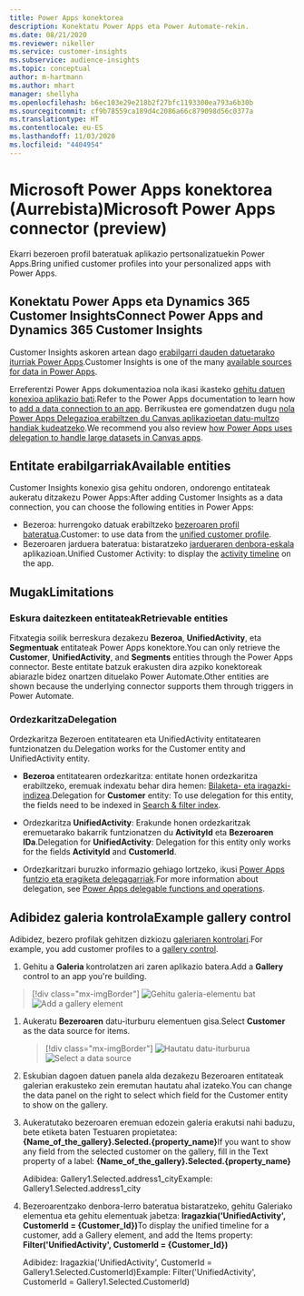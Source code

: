 ```yaml
---
title: Power Apps konektorea
description: Konektatu Power Apps eta Power Automate-rekin.
ms.date: 08/21/2020
ms.reviewer: nikeller
ms.service: customer-insights
ms.subservice: audience-insights
ms.topic: conceptual
author: m-hartmann
ms.author: mhart
manager: shellyha
ms.openlocfilehash: b6ec103e29e218b2f27bfc1193300ea793a6b30b
ms.sourcegitcommit: cf9b78559ca189d4c2086a66c879098d56c0377a
ms.translationtype: HT
ms.contentlocale: eu-ES
ms.lasthandoff: 11/03/2020
ms.locfileid: "4404954"
---
```

# <a name="microsoft-power-apps-connector-preview"></a><span data-ttu-id="cce87-103">Microsoft Power Apps konektorea (Aurrebista)</span><span class="sxs-lookup"><span data-stu-id="cce87-103">Microsoft Power Apps connector (preview)</span></span>

<span data-ttu-id="cce87-104">Ekarri bezeroen profil bateratuak aplikazio pertsonalizatuekin Power Apps.</span><span class="sxs-lookup"><span data-stu-id="cce87-104">Bring unified customer profiles into your personalized apps with Power Apps.</span></span>

## <a name="connect-power-apps-and-dynamics-365-customer-insights"></a><span data-ttu-id="cce87-105">Konektatu Power Apps eta Dynamics 365 Customer Insights</span><span class="sxs-lookup"><span data-stu-id="cce87-105">Connect Power Apps and Dynamics 365 Customer Insights</span></span>

<span data-ttu-id="cce87-106">Customer Insights askoren artean dago [erabilgarri dauden datuetarako iturriak Power Apps](https://docs.microsoft.com/powerapps/maker/canvas-apps/working-with-data-sources).</span><span class="sxs-lookup"><span data-stu-id="cce87-106">Customer Insights is one of the many [available sources for data in Power Apps](https://docs.microsoft.com/powerapps/maker/canvas-apps/working-with-data-sources).</span></span>

<span data-ttu-id="cce87-107">Erreferentzi Power Apps dokumentazioa nola ikasi ikasteko [gehitu datuen konexioa aplikazio bati](https://docs.microsoft.com/powerapps/maker/canvas-apps/add-data-connection).</span><span class="sxs-lookup"><span data-stu-id="cce87-107">Refer to the Power Apps documentation to learn how to [add a data connection to an app](https://docs.microsoft.com/powerapps/maker/canvas-apps/add-data-connection).</span></span> <span data-ttu-id="cce87-108">Berrikustea ere gomendatzen dugu [nola Power Apps Delegazioa erabiltzen du Canvas aplikazioetan datu-multzo handiak kudeatzeko](https://docs.microsoft.com/powerapps/maker/canvas-apps/delegation-overview).</span><span class="sxs-lookup"><span data-stu-id="cce87-108">We recommend you also review [how Power Apps uses delegation to handle large datasets in Canvas apps](https://docs.microsoft.com/powerapps/maker/canvas-apps/delegation-overview).</span></span>

## <a name="available-entities"></a><span data-ttu-id="cce87-109">Entitate erabilgarriak</span><span class="sxs-lookup"><span data-stu-id="cce87-109">Available entities</span></span>

<span data-ttu-id="cce87-110">Customer Insights konexio gisa gehitu ondoren, ondorengo entitateak aukeratu ditzakezu Power Apps:</span><span class="sxs-lookup"><span data-stu-id="cce87-110">After adding Customer Insights as a data connection, you can choose the following entities in Power Apps:</span></span>

- <span data-ttu-id="cce87-111">Bezeroa: hurrengoko datuak erabiltzeko [bezeroaren profil bateratua](customer-profiles.md).</span><span class="sxs-lookup"><span data-stu-id="cce87-111">Customer: to use data from the [unified customer profile](customer-profiles.md).</span></span>
- <span data-ttu-id="cce87-112">Bezeroaren jarduera bateratua: bistaratzeko [jardueraren denbora-eskala](activities.md) aplikazioan.</span><span class="sxs-lookup"><span data-stu-id="cce87-112">Unified Customer Activity: to display the [activity timeline](activities.md) on the app.</span></span>

## <a name="limitations"></a><span data-ttu-id="cce87-113">Mugak</span><span class="sxs-lookup"><span data-stu-id="cce87-113">Limitations</span></span>

### <a name="retrievable-entities"></a><span data-ttu-id="cce87-114">Eskura daitezkeen entitateak</span><span class="sxs-lookup"><span data-stu-id="cce87-114">Retrievable entities</span></span>

<span data-ttu-id="cce87-115">Fitxategia soilik berreskura dezakezu **Bezeroa**, **UnifiedActivity**, eta **Segmentuak** entitateak Power Apps konektore.</span><span class="sxs-lookup"><span data-stu-id="cce87-115">You can only retrieve the **Customer**, **UnifiedActivity**, and **Segments** entities through the Power Apps connector.</span></span> <span data-ttu-id="cce87-116">Beste entitate batzuk erakusten dira azpiko konektoreak abiarazle bidez onartzen dituelako Power Automate.</span><span class="sxs-lookup"><span data-stu-id="cce87-116">Other entities are shown because the underlying connector supports them through triggers in Power Automate.</span></span>  

### <a name="delegation"></a><span data-ttu-id="cce87-117">Ordezkaritza</span><span class="sxs-lookup"><span data-stu-id="cce87-117">Delegation</span></span>

<span data-ttu-id="cce87-118">Ordezkaritza Bezeroen entitatearen eta UnifiedActivity entitatearen funtzionatzen du.</span><span class="sxs-lookup"><span data-stu-id="cce87-118">Delegation works for the Customer entity and UnifiedActivity entity.</span></span> 

- <span data-ttu-id="cce87-119">**Bezeroa** entitatearen ordezkaritza: entitate honen ordezkaritza erabiltzeko, eremuak indexatu behar dira hemen: [Bilaketa- eta iragazki-indizea](search-filter-index.md).</span><span class="sxs-lookup"><span data-stu-id="cce87-119">Delegation for **Customer** entity: To use delegation for this entity, the fields need to be indexed in [Search & filter index](search-filter-index.md).</span></span>  

- <span data-ttu-id="cce87-120">Ordezkaritza **UnifiedActivity**: Erakunde honen ordezkaritzak eremuetarako bakarrik funtzionatzen du **ActivityId** eta **Bezeroaren IDa**.</span><span class="sxs-lookup"><span data-stu-id="cce87-120">Delegation for **UnifiedActivity**: Delegation for this entity only works for the fields **ActivityId** and **CustomerId**.</span></span>  

- <span data-ttu-id="cce87-121">Ordezkaritzari buruzko informazio gehiago lortzeko, ikusi [Power Apps funtzio eta eragiketa delegagarriak](https://docs.microsoft.com/connectors/commondataservice/#power-apps-delegable-functions-and-operations-for-the-cds-for-apps).</span><span class="sxs-lookup"><span data-stu-id="cce87-121">For more information about delegation, see [Power Apps delegable functions and operations](https://docs.microsoft.com/connectors/commondataservice/#power-apps-delegable-functions-and-operations-for-the-cds-for-apps).</span></span> 

## <a name="example-gallery-control"></a><span data-ttu-id="cce87-122">Adibidez galeria kontrola</span><span class="sxs-lookup"><span data-stu-id="cce87-122">Example gallery control</span></span>

<span data-ttu-id="cce87-123">Adibidez, bezero profilak gehitzen dizkiozu [galeriaren kontrolari](https://docs.microsoft.com/powerapps/maker/canvas-apps/add-gallery).</span><span class="sxs-lookup"><span data-stu-id="cce87-123">For example, you add customer profiles to a [gallery control](https://docs.microsoft.com/powerapps/maker/canvas-apps/add-gallery).</span></span>

1. <span data-ttu-id="cce87-124">Gehitu a **Galeria** kontrolatzen ari zaren aplikazio batera.</span><span class="sxs-lookup"><span data-stu-id="cce87-124">Add a **Gallery** control to an app you're building.</span></span>

> [!div class="mx-imgBorder"]
> <span data-ttu-id="cce87-125">![Gehitu galeria-elementu bat](media/connector-powerapps9.png "Gehitu galeria-elementu bat")</span><span class="sxs-lookup"><span data-stu-id="cce87-125">![Add a gallery element](media/connector-powerapps9.png "Add a gallery element")</span></span>

1. <span data-ttu-id="cce87-126">Aukeratu **Bezeroaren** datu-iturburu elementuen gisa.</span><span class="sxs-lookup"><span data-stu-id="cce87-126">Select **Customer** as the data source for items.</span></span>

    > [!div class="mx-imgBorder"]
    > <span data-ttu-id="cce87-127">![Hautatu datu-iturburua](media/choose-datasource-powerapps.png "Hautatu datu-iturburua")</span><span class="sxs-lookup"><span data-stu-id="cce87-127">![Select a data source](media/choose-datasource-powerapps.png "Select a data source")</span></span>

1. <span data-ttu-id="cce87-128">Eskubian dagoen datuen panela alda dezakezu Bezeroaren entitateak galerian erakusteko zein eremutan hautatu ahal izateko.</span><span class="sxs-lookup"><span data-stu-id="cce87-128">You can change the data panel on the right to select which field for the Customer entity to show on the gallery.</span></span>

1. <span data-ttu-id="cce87-129">Aukeratutako bezeroaren eremuan edozein galeria erakutsi nahi baduzu, bete etiketa baten Testuaren propietatea: **{Name_of_the_gallery}.Selected.{property_name}**</span><span class="sxs-lookup"><span data-stu-id="cce87-129">If you want to show any field from the selected customer on the gallery, fill in the Text property of a label:  **{Name_of_the_gallery}.Selected.{property_name}**</span></span>

    <span data-ttu-id="cce87-130">Adibidea: Gallery1.Selected.address1_city</span><span class="sxs-lookup"><span data-stu-id="cce87-130">Example: Gallery1.Selected.address1_city</span></span>

1. <span data-ttu-id="cce87-131">Bezeroarentzako denbora-lerro bateratua bistaratzeko, gehitu Galeriako elementua eta gehitu elementuak jabetza: **Iragazkia('UnifiedActivity', CustomerId = {Customer_Id})**</span><span class="sxs-lookup"><span data-stu-id="cce87-131">To display the unified timeline for a customer, add a Gallery element, and add the Items property: **Filter('UnifiedActivity', CustomerId = {Customer_Id})**</span></span>

    <span data-ttu-id="cce87-132">Adibidez: Iragazkia('UnifiedActivity', CustomerId = Gallery1.Selected.CustomerId)</span><span class="sxs-lookup"><span data-stu-id="cce87-132">Example: Filter('UnifiedActivity', CustomerId = Gallery1.Selected.CustomerId)</span></span>

